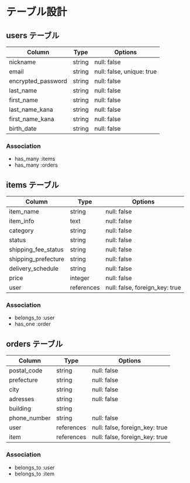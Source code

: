 # テーブル設計

## users テーブル

| Column              | Type   | Options                   |
|---------------------|--------|---------------------------|
| nickname            | string | null: false               |
| email               | string | null: false, unique: true |
| encrypted_password  | string | null: false               |
| last_name           | string | null: false               |
| first_name          | string | null: false               |
| last_name_kana      | string | null: false               |
| first_name_kana     | string | null: false               |
| birth_date          | string | null: false               |

### Association

- has_many :items
- has_many :orders


## items テーブル

| Column              | Type       | Options                        |
|---------------------|------------|--------------------------------|
| item_name           | string     | null: false                    |
| item_info           | text       | null: false                    |
| category            | string     | null: false                    |
| status              | string     | null: false                    |
| shipping_fee_status | string     | null: false                    |
| shipping_prefecture | string     | null: false                    |
| delivery_schedule   | string     | null: false                    |
| price               | integer    | null: false                    |
| user                | references | null: false, foreign_key: true |

### Association

- belongs_to :user
- has_one :order


## orders テーブル

| Column              | Type       | Options                        |
|---------------------|------------|--------------------------------|
| postal_code         | string     | null: false                    |
| prefecture          | string     | null: false                    |
| city                | string     | null: false                    |
| adresses            | string     | null: false                    |
| building            | string     |                                |
| phone_number        | string     | null: false                    |
| user                | references | null: false, foreign_key: true |
| item                | references | null: false, foreign_key: true |

### Association

- belongs_to :user
- belongs_to :item